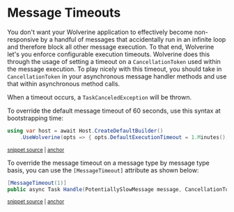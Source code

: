 # Message Timeouts

You don't want your Wolverine application to effectively become non-responsive by a handful of messages
that accidentally run in an infinite loop and therefore block all other message execution. To that end,
Wolverine let's you enforce configurable execution timeouts. Wolverine does this through the usage of
setting a timeout on a `CancellationToken` used within the message execution. To play nicely with this
timeout, you should take in `CancellationToken` in your asynchronous message handler methods and use that
within asynchronous method calls.

When a timeout occurs, a `TaskCanceledException` will be thrown.

To override the default message timeout of 60 seconds, use this syntax at bootstrapping time:

<!-- snippet: sample_set_default_timeout -->
<a id='snippet-sample_set_default_timeout'></a>
```cs
using var host = await Host.CreateDefaultBuilder()
    .UseWolverine(opts => { opts.DefaultExecutionTimeout = 1.Minutes(); }).StartAsync();
```
<sup><a href='https://github.com/JasperFx/wolverine/blob/main/src/Testing/CoreTests/Acceptance/message_timeout_mechanics.cs#L20-L25' title='Snippet source file'>snippet source</a> | <a href='#snippet-sample_set_default_timeout' title='Start of snippet'>anchor</a></sup>
<!-- endSnippet -->

To override the message timeout on a message type by message type basis, you can use the `[MessageTimeout]`
attribute as shown below:

<!-- snippet: sample_MessageTimeout_on_handler -->
<a id='snippet-sample_messagetimeout_on_handler'></a>
```cs
[MessageTimeout(1)]
public async Task Handle(PotentiallySlowMessage message, CancellationToken cancellationToken)
```
<sup><a href='https://github.com/JasperFx/wolverine/blob/main/src/Testing/CoreTests/Acceptance/message_timeout_mechanics.cs#L96-L101' title='Snippet source file'>snippet source</a> | <a href='#snippet-sample_messagetimeout_on_handler' title='Start of snippet'>anchor</a></sup>
<!-- endSnippet -->
